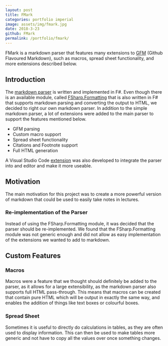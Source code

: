 ```yaml
---
layout: post
title: FMark
categories: portfolio imperial
image: assets/img/fmark.jpg
date: 2018-3-23
github: FMark
permalink: /portfolio/fmark/
---
```


FMark is a markdown parser that features many extensions to
[GFM](https://github.github.com/gfm/) (Github Flavoured Markdown), such as
macros, spread sheet functionality, and more extensions described below.

## Introduction

The [markdown parser](https://github.com/ymherklotz/FMark) is written and
implemented in F#. Even though there is an available module, called
[FSharp.Formatting](TODO) that is also written in F# that supports markdown
parsing and converting the output to HTML, we decided to right our own markdown
parser. In addition to the simple markdown parser, a lot of extensions were
added to the main parser to support the features mentioned below.

- GFM parsing
- Custom macro support
- Spread sheet functionality
- Citations and Footnote support
- Full HTML generation

A Visual Studio Code [extension](https://github.com/ymherklotz/FMark-vscode) was
also developed to integrate the parser into and editor and make it more useable.

## Motivation

The main motivation for this project was to create a more powerful version of
markdown that could be used to easily take notes in lectures.

### Re-implementation of the Parser

Instead of using the FSharp.Formatting module, it was decided that the parser
should be re-implemented. We found that the FSharp.Formatting module was not
generic enough and did not allow as easy implementation of the extensions we
wanted to add to markdown.

## Custom Features

### Macros

Macros were a feature that we thought should definitely be added to the parser,
as it allows for a large extensibility, as the markdown parser also supports
full HTML pass-through. This means that macros can be created that contain pure
HTML which will be output in exactly the same way, and enables the addition of
things like text boxes or colourful boxes.

### Spread Sheet

Sometimes it is useful to directly do calculations in tables, as they are often
used to display information.  This can then be used to make tables more generic
and not have to copy all the values over once something changes.

